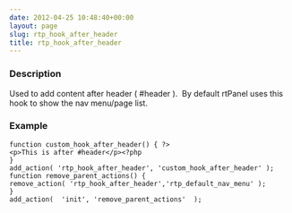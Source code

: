 ```yaml
---
date: 2012-04-25 10:48:40+00:00
layout: page
slug: rtp_hook_after_header
title: rtp_hook_after_header
---
```


### Description


Used to add content after header ( #header ).  By default rtPanel uses this hook to show the nav menu/page list.


### Example



    
    function custom_hook_after_header() { ?>
    <p>This is after #header</p><?php
    }
    add_action( 'rtp_hook_after_header', 'custom_hook_after_header' );
    function remove_parent_actions() {
    remove_action( 'rtp_hook_after_header','rtp_default_nav_menu' );
    }
    add_action(  'init', 'remove_parent_actions'  );
